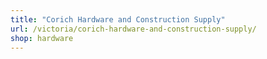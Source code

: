 ```yaml
---
title: "Corich Hardware and Construction Supply"
url: /victoria/corich-hardware-and-construction-supply/
shop: hardware
---
```

